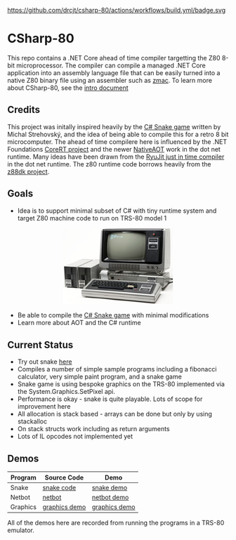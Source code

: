 https://github.com/drcjt/csharp-80/actions/workflows/build.yml/badge.svg

# CSharp-80

This repo contains a .NET Core ahead of time compiler targetting the Z80 8-bit microprocessor. The compiler can compile a managed .NET Core application into an assembly language file that 
can be easily turned into a native Z80 binary file using an assembler such as [zmac](http://48k.ca/zmac.html). To learn more about CSharp-80, see the
[intro document](Documentation/intro-to-csharp-80.md)

## Credits
This project was initally inspired heavily by the [C# Snake game](https://github.com/MichalStrehovsky/SeeSharpSnake) written by Michal Strehovský, and the 
idea of being able to compile this for a retro 8 bit microcomputer. The ahead of time compilere here is influenced by the .NET Foundations 
[CoreRT project](https://github.com/dotnet/corert) and the newer [NativeAOT](https://github.com/dotnet/runtimelab/tree/feature/NativeAOT) work in the dot net 
runtime. Many ideas have been drawn from the [RyuJit just in time compiler](https://github.com/dotnet/runtime/blob/main/docs/design/coreclr/jit/ryujit-overview.md) 
in the dot net runtime. The z80 runtime code borrows heavily from the [z88dk project](https://z88dk.org/site/).

## Goals

* Idea is to support minimal subset of C# with tiny runtime system and target Z80 machine code to run on TRS-80 model 1 

[<p align="center"><img src="./Documentation/Images/trs-80-model-1.png" width="250"/></p>](trs-80-model-1.png)

* Be able to compile the [C# Snake game](https://github.com/MichalStrehovsky/SeeSharpSnake) with minimal modifications
* Learn more about AOT and the C# runtime

## Current Status

* Try out snake [here](https://drcjt.github.io/CSharp-80/index.html)
* Compiles a number of simple sample programs including a fibonacci calculator, very simple paint program, and a snake game
* Snake game is using bespoke graphics on the TRS-80 implemented via the System.Graphics.SetPixel api.
* Performance is okay - snake is quite playable. Lots of scope for improvement here
* All allocation is stack based - arrays can be done but only by using stackalloc
* On stack structs work including as return arguments
* Lots of IL opcodes not implemented yet

## Demos

|Program|Source Code|Demo|
|---|---|---|
|Snake|[snake code](https://github.com/drcjt/CSharp-80/tree/main/Samples/Snake)|[snake demo](https://github.com/drcjt/CSharp-80/blob/main/Documentation/snake.gif)|
|Netbot|[netbot](https://github.com/drcjt/CSharp-80/tree/main/Samples/NetBot)|[netbot demo](https://github.com/drcjt/CSharp-80/blob/main/Documentation/netbot.gif)|
|Graphics|[graphics demo](https://github.com/drcjt/CSharp-80/tree/main/Samples/GfxDemos)|[graphics demo](https://github.com/drcjt/CSharp-80/blob/main/Documentation/gfxdemos.gif)|

All of the demos here are recorded from running the programs in a TRS-80 emulator.